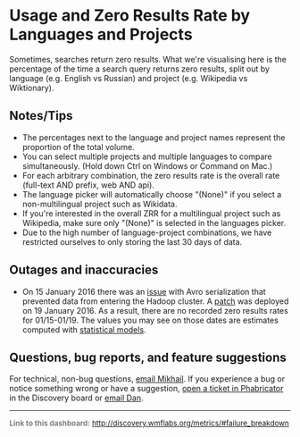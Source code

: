 Usage and Zero Results Rate by Languages and Projects
=======

Sometimes, searches return zero results. What we're visualising here is the percentage of the time
a search query returns zero results, split out by language (e.g. English vs Russian) and project (e.g. Wikipedia vs Wiktionary).

Notes/Tips
------
* The percentages next to the language and project names represent the proportion of the total volume.
* You can select multiple projects and multiple languages to compare simultaneously. (Hold down Ctrl on Windows or Command on Mac.)
* For each arbitrary combination, the zero results rate is the overall rate (full-text AND prefix, web AND api).
* The language picker will automatically choose "(None)" if you select a non-multilingual project such as Wikidata.
* If you're interested in the overall ZRR for a multilingual project such as Wikipedia, make sure only "(None)" is selected in the languages picker.
* Due to the high number of language-project combinations, we have restricted ourselves to only storing the last 30 days of data.

Outages and inaccuracies
------
* On 15 January 2016 there was an [issue](https://phabricator.wikimedia.org/T123541) with Avro serialization that prevented data from entering the Hadoop cluster. A [patch](https://gerrit.wikimedia.org/r/#/c/264989/) was deployed on 19 January 2016. As a result, there are no recorded zero results rates for 01/15-01/19. The values you may see on those dates are estimates computed with [statistical models](https://github.com/bearloga/branch/blob/master/zero%20results%20rate%20estimation/report.pdf).

Questions, bug reports, and feature suggestions
------
For technical, non-bug questions, [email Mikhail](mailto:mpopov@wikimedia.org?subject=Dashboard%20Question). If you experience a bug or notice something wrong or have a suggestion, [open a ticket in Phabricator](https://phabricator.wikimedia.org/maniphest/task/create/?projects=Discovery) in the Discovery board or [email Dan](mailto:dgarry@wikimedia.org?subject=Dashboard%20Question).

<hr style="border-color: gray;">
<p style="font-size: small; color: gray;">
  <strong>Link to this dashboard:</strong>
  <a href="http://discovery.wmflabs.org/metrics/#failure_breakdown">
    http://discovery.wmflabs.org/metrics/#failure_breakdown
  </a>
</p>
